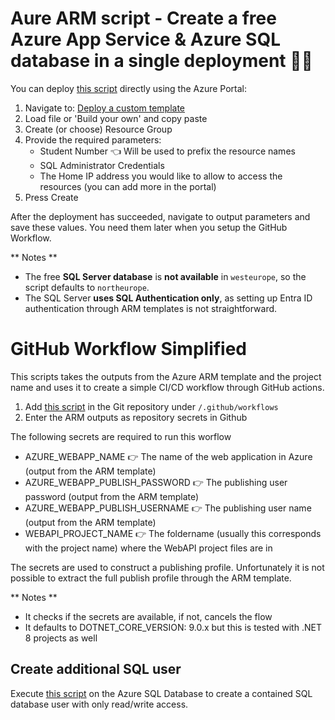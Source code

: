 # Aure ARM script - Create a free Azure App Service & Azure SQL database in a single deployment 🐱‍🏍
You can deploy [this script](./azure/azure_arm_free_app_and_database.json) directly using the Azure Portal: 
1. Navigate to: [Deploy a custom template](https://portal.azure.com/#create/Microsoft.Template)  
2. Load file or 'Build your own' and copy paste
3. Create (or choose) Resource Group
4. Provide the required parameters:  
   - Student Number 👈 Will be used to prefix the resource names
   - SQL Administrator Credentials 
   - The Home IP address you would like to allow to access the resources (you can add more in the portal)
5. Press Create

After the deployment has succeeded, navigate to output parameters and save these values. You need them later when you setup the GitHub Workflow.

** Notes **
- The free **SQL Server database** is **not available** in `westeurope`, so the script defaults to `northeurope`.  
- The SQL Server **uses SQL Authentication only**, as setting up Entra ID authentication through ARM templates is not straightforward.  

# GitHub Workflow Simplified
This scripts takes the outputs from the Azure ARM template and the project name and uses it to create a simple CI/CD workflow through GitHub actions.

1. Add [this script](./github/github_workflow_simplified.yaml) in the Git repository under `/.github/workflows`
2. Enter the ARM outputs as repository secrets in Github

The following secrets are required to run this worflow
* AZURE_WEBAPP_NAME 👉 The name of the web application in Azure (output from the ARM template)
* AZURE_WEBAPP_PUBLISH_PASSWORD 👉 The publishing user password (output from the ARM template)
* AZURE_WEBAPP_PUBLISH_USERNAME 👉 The publishing user name (output from the ARM template)
* WEBAPI_PROJECT_NAME 👉 The foldername (usually this corresponds with the project name) where the WebAPI project files are in

The secrets are used to construct a publishing profile. Unfortunately it is not possible to extract the full publish profile through the ARM template.

** Notes **
* It checks if the secrets are available, if not, cancels the flow
* It defaults to DOTNET_CORE_VERSION: 9.0.x but this is tested with .NET 8 projects as well

## Create additional SQL user
Execute [this script](./sql/create_database_user.sql) on the Azure SQL Database to create a contained SQL database user with only read/write access.
